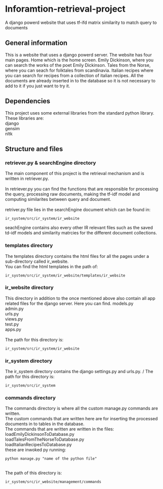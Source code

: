 # Inforamtion-retrieval-project
A django powerd website that uses tf-ifd matrix similarity to match query to documents

## General information
This is a website that uses a django powerd server. The website has four main pages. Home which is the home screen. Emily Dickinson, where you can search the works 
of the poet Emily Dickinson. Tales from the Norse, where you can seach for folktales from scandinavia. Italian recipes where you can search for recipes from a
collection of italian recipes. All the documents are already inserted in to the database so it is not necessary to add to it if you just want to try it.

## Dependencies 
This project uses some external libraries from the standard python library. These libraries are: \
django \
gensim \
nltk

## Structure and files

### retriever.py & searchEngine directory
The main component of this project is the retrieval mechanism and is written in retriever.py. \
\
In retriever.py you can find the functions that are responsible for processing the query, processing raw documents, making the tf-idf model and computing 
similarites between query and document.\
\
retriver.py file lies in the searchEngine document which can be found in:

````
ir_system/src/ir_system/ir_website
````
seachEngine contains also every other IR relevant files such as the saved td-idf models and similarity matrcies for the different document collections.

### templates directory
The templates directory contains the html files for all the pages under a sub-directory called ir_website.\
You can find the html templates in the path of:
````
ir_system/src/ir_system/ir_website/templates/ir_website
````
### ir_website directory
This directory in addition to the once mentioned above also contain all app related files for the django server. Here you can find.
models.py \
admin.py \
urls.py \
views.py \
test.py \
apps.py \
\
The path for this directory is:
````
ir_system/src/ir_system/ir_website
````
### ir_system directory
The ir_system directory contains the django settings.py and urls.py. /
The path for this directory is:
````
ir_system/src/ir_system
````

### commands directory
The commands directory is where all the custom manage.py commands are written. \
The custom commands that are written here are for inserting the processed documents in to tables in the database. \
The commands that are written are written in the files: \
loadEmilyDickinsonToDatabase.py \
loadTalesFromTheNorseToDatabase.py \
loadItalianRecipesToDatabase.py \
these are inwoked py running:
````
python manage.py "name of the python file"
````
\
The path of this directory is:
````
ir_system/src/ir_website/management/commands
````
